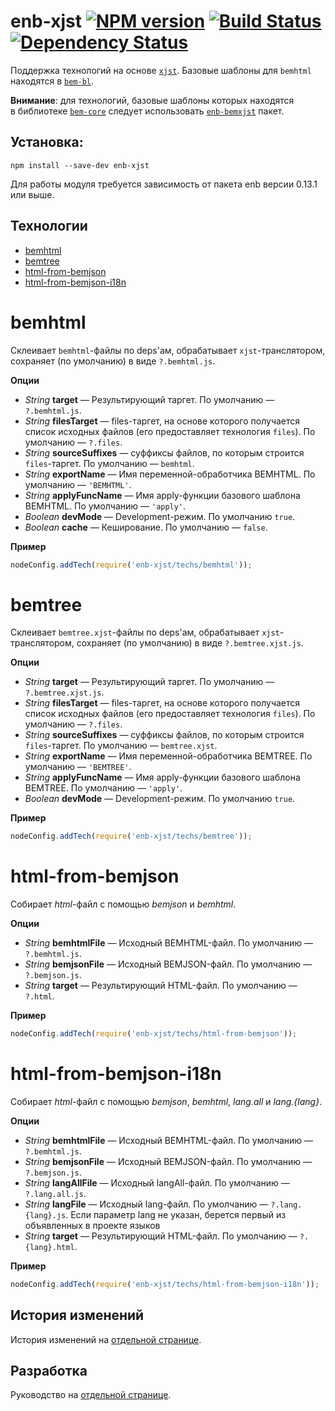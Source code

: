enb-xjst [![NPM version](https://badge.fury.io/js/enb-xjst.svg)](http://badge.fury.io/js/enb-xjst) [![Build Status](https://travis-ci.org/enb-make/enb-xjst.svg?branch=master)](https://travis-ci.org/enb-make/enb-xjst) [![Dependency Status](https://gemnasium.com/enb-make/enb-xjst.svg)](https://gemnasium.com/enb-make/enb-xjst)
========

Поддержка технологий на&nbsp;основе [`xjst`](https://github.com/bem/xjst).
Базовые шаблоны для `bemhtml` находятся в&nbsp;[`bem-bl`](https://github.com/bem/bem-bl).

**Внимание**: для технологий, базовые шаблоны которых находятся в&nbsp;библиотеке [`bem-core`](https://github.com/bem/bem-core) следует использовать [`enb-bemxjst`](https://github.com/enb-make/enb-bemxjst) пакет.

Установка:
----------

```
npm install --save-dev enb-xjst
```
Для работы модуля требуется зависимость от пакета enb версии 0.13.1 или выше.

Технологии
----------
* [bemhtml](#bemhtml)
* [bemtree](#bemtree)
* [html-from-bemjson](#html-from-bemjson)
* [html-from-bemjson-i18n](#html-from-bemjson-i18n)

bemhtml
=======

Склеивает `bemhtml`-файлы по deps'ам, обрабатывает `xjst`-транслятором, сохраняет (по умолчанию) в виде `?.bemhtml.js`.

**Опции**

* *String* **target** — Результирующий таргет. По умолчанию — `?.bemhtml.js`.
* *String* **filesTarget** — files-таргет, на основе которого получается список исходных файлов (его предоставляет технология `files`). По умолчанию — `?.files`.
* *String* **sourceSuffixes** — суффиксы файлов, по которым строится `files`-таргет. По умолчанию — `bemhtml`.
* *String* **exportName** — Имя переменной-обработчика BEMHTML. По умолчанию — `'BEMHTML'`.
* *String* **applyFuncName** — Имя apply-функции базового шаблона BEMHTML. По умолчанию — `'apply'`.
* *Boolean* **devMode** — Development-режим.  По умолчанию `true`.
* *Boolean* **cache** — Кеширование. По умолчанию — `false`.

**Пример**

```javascript
nodeConfig.addTech(require('enb-xjst/techs/bemhtml'));
```

bemtree
=======

Склеивает `bemtree.xjst`-файлы по deps'ам, обрабатывает `xjst`-транслятором, сохраняет (по умолчанию) в виде `?.bemtree.xjst.js`.

**Опции**

* *String* **target** — Результирующий таргет. По умолчанию — `?.bemtree.xjst.js`.
* *String* **filesTarget** — files-таргет, на основе которого получается список исходных файлов (его предоставляет технология `files`). По умолчанию — `?.files`.
* *String* **sourceSuffixes** — суффиксы файлов, по которым строится `files`-таргет. По умолчанию — `bemtree.xjst`.
* *String* **exportName** — Имя переменной-обработчика BEMTREE. По умолчанию — `'BEMTREE'`.
* *String* **applyFuncName** — Имя apply-функции базового шаблона BEMTREE. По умолчанию — `'apply'`.
* *Boolean* **devMode** — Development-режим. По умолчанию `true`.

**Пример**

```javascript
nodeConfig.addTech(require('enb-xjst/techs/bemtree'));
```

html-from-bemjson
=================

Собирает *html*-файл с помощью *bemjson* и *bemhtml*.

**Опции**

* *String* **bemhtmlFile** — Исходный BEMHTML-файл. По умолчанию — `?.bemhtml.js`.
* *String* **bemjsonFile** — Исходный BEMJSON-файл. По умолчанию — `?.bemjson.js`.
* *String* **target** — Результирующий HTML-файл. По умолчанию — `?.html`.

**Пример**

```javascript
nodeConfig.addTech(require('enb-xjst/techs/html-from-bemjson'));
```

html-from-bemjson-i18n
======================

Собирает *html*-файл с помощью *bemjson*, *bemhtml*, *lang.all* и *lang.{lang}*.

**Опции**

* *String* **bemhtmlFile** — Исходный BEMHTML-файл. По умолчанию — `?.bemhtml.js`.
* *String* **bemjsonFile** — Исходный BEMJSON-файл. По умолчанию — `?.bemjson.js`.
* *String* **langAllFile** — Исходный langAll-файл. По умолчанию — `?.lang.all.js`.
* *String* **langFile** — Исходный lang-файл. По умолчанию — `?.lang.{lang}.js`. Если параметр lang не указан, берется первый из объявленных в проекте языков
* *String* **target** — Результирующий HTML-файл. По умолчанию — `?.{lang}.html`.

**Пример**

```javascript
nodeConfig.addTech(require('enb-xjst/techs/html-from-bemjson-i18n'));
```

История изменений
-----------------

История изменений на [отдельной странице](/CHANGELOG.md).

Разработка
----------
Руководство на [отдельной странице](/CONTRIBUTION.md).
